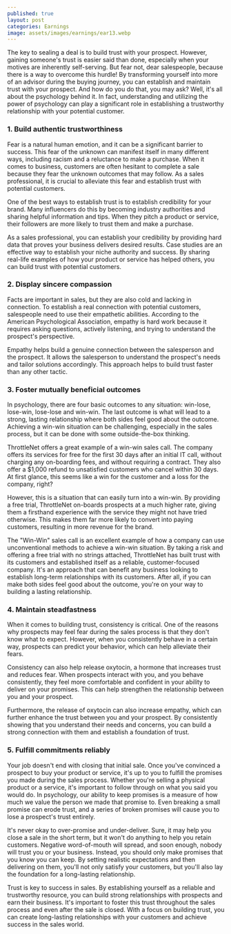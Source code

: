 ```yaml
---
published: true
layout: post
categories: Earnings
image: assets/images/earnings/ear13.webp
---
```


The key to sealing a deal is to build trust with your prospect. However, gaining someone's trust is easier said than done, especially when your motives are inherently self-serving. But fear not, dear salespeople, because there is a way to overcome this hurdle! By transforming yourself into more of an advisor during the buying journey, you can establish and maintain trust with your prospect. And how do you do that, you may ask? Well, it's all about the psychology behind it. In fact, understanding and utilizing the power of psychology can play a significant role in establishing a trustworthy relationship with your potential customer.

### 1. Build authentic trustworthiness
Fear is a natural human emotion, and it can be a significant barrier to success. This fear of the unknown can manifest itself in many different ways, including racism and a reluctance to make a purchase. When it comes to business, customers are often hesitant to complete a sale because they fear the unknown outcomes that may follow. As a sales professional, it is crucial to alleviate this fear and establish trust with potential customers.

One of the best ways to establish trust is to establish credibility for your brand. Many influencers do this by becoming industry authorities and sharing helpful information and tips. When they pitch a product or service, their followers are more likely to trust them and make a purchase.

As a sales professional, you can establish your credibility by providing hard data that proves your business delivers desired results. Case studies are an effective way to establish your niche authority and success. By sharing real-life examples of how your product or service has helped others, you can build trust with potential customers.

### 2. Display sincere compassion
Facts are important in sales, but they are also cold and lacking in connection. To establish a real connection with potential customers, salespeople need to use their empathetic abilities. According to the American Psychological Association, empathy is hard work because it requires asking questions, actively listening, and trying to understand the prospect's perspective.

Empathy helps build a genuine connection between the salesperson and the prospect. It allows the salesperson to understand the prospect's needs and tailor solutions accordingly. This approach helps to build trust faster than any other tactic.

### 3. Foster mutually beneficial outcomes
In psychology, there are four basic outcomes to any situation: win-lose, lose-win, lose-lose and win-win. The last outcome is what will lead to a strong, lasting relationship where both sides feel good about the outcome. Achieving a win-win situation can be challenging, especially in the sales process, but it can be done with some outside-the-box thinking.

ThrottleNet offers a great example of a win-win sales call. The company offers its services for free for the first 30 days after an initial IT call, without charging any on-boarding fees, and without requiring a contract. They also offer a $1,000 refund to unsatisfied customers who cancel within 30 days. At first glance, this seems like a win for the customer and a loss for the company, right?

However, this is a situation that can easily turn into a win-win. By providing a free trial, ThrottleNet on-boards prospects at a much higher rate, giving them a firsthand experience with the service they might not have tried otherwise. This makes them far more likely to convert into paying customers, resulting in more revenue for the brand.

The "Win-Win" sales call is an excellent example of how a company can use unconventional methods to achieve a win-win situation. By taking a risk and offering a free trial with no strings attached, ThrottleNet has built trust with its customers and established itself as a reliable, customer-focused company. It's an approach that can benefit any business looking to establish long-term relationships with its customers. After all, if you can make both sides feel good about the outcome, you're on your way to building a lasting relationship.

### 4. Maintain steadfastness
When it comes to building trust, consistency is critical. One of the reasons why prospects may feel fear during the sales process is that they don't know what to expect. However, when you consistently behave in a certain way, prospects can predict your behavior, which can help alleviate their fears.

Consistency can also help release oxytocin, a hormone that increases trust and reduces fear. When prospects interact with you, and you behave consistently, they feel more comfortable and confident in your ability to deliver on your promises. This can help strengthen the relationship between you and your prospect.

Furthermore, the release of oxytocin can also increase empathy, which can further enhance the trust between you and your prospect. By consistently showing that you understand their needs and concerns, you can build a strong connection with them and establish a foundation of trust.

### 5. Fulfill commitments reliably
Your job doesn't end with closing that initial sale. Once you've convinced a prospect to buy your product or service, it's up to you to fulfill the promises you made during the sales process. Whether you're selling a physical product or a service, it's important to follow through on what you said you would do. In psychology, our ability to keep promises is a measure of how much we value the person we made that promise to. Even breaking a small promise can erode trust, and a series of broken promises will cause you to lose a prospect's trust entirely.

It's never okay to over-promise and under-deliver. Sure, it may help you close a sale in the short term, but it won't do anything to help you retain customers. Negative word-of-mouth will spread, and soon enough, nobody will trust you or your business. Instead, you should only make promises that you know you can keep. By setting realistic expectations and then delivering on them, you'll not only satisfy your customers, but you'll also lay the foundation for a long-lasting relationship.

Trust is key to success in sales. By establishing yourself as a reliable and trustworthy resource, you can build strong relationships with prospects and earn their business. It's important to foster this trust throughout the sales process and even after the sale is closed. With a focus on building trust, you can create long-lasting relationships with your customers and achieve success in the sales world.
